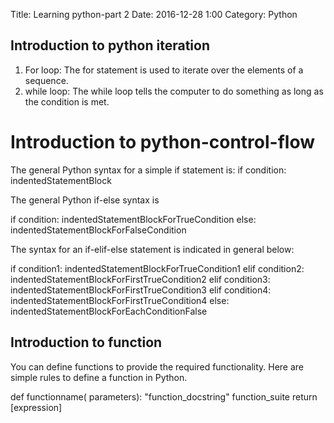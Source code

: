 Title: Learning python-part 2
Date: 2016-12-28 1:00
Category: Python


## Introduction to python iteration
1) For loop: The for statement is used to iterate over the elements of a sequence.
2) while loop: The while loop tells the computer to do something as long as the condition is met.

# Introduction to python-control-flow
The general Python syntax for a simple if statement is:
if condition:
    indentedStatementBlock

The general Python if-else syntax is

if condition:
    indentedStatementBlockForTrueCondition
else:
    indentedStatementBlockForFalseCondition


The syntax for an if-elif-else statement is indicated in general below:

if condition1:
    indentedStatementBlockForTrueCondition1
elif condition2:
    indentedStatementBlockForFirstTrueCondition2
elif condition3:
    indentedStatementBlockForFirstTrueCondition3
elif condition4:
    indentedStatementBlockForFirstTrueCondition4
else:
    indentedStatementBlockForEachConditionFalse


## Introduction to function
You can define functions to provide the required functionality. Here are simple rules to define a function in Python.

def functionname( parameters):
   "function_docstring"
   function_suite
   return [expression]
